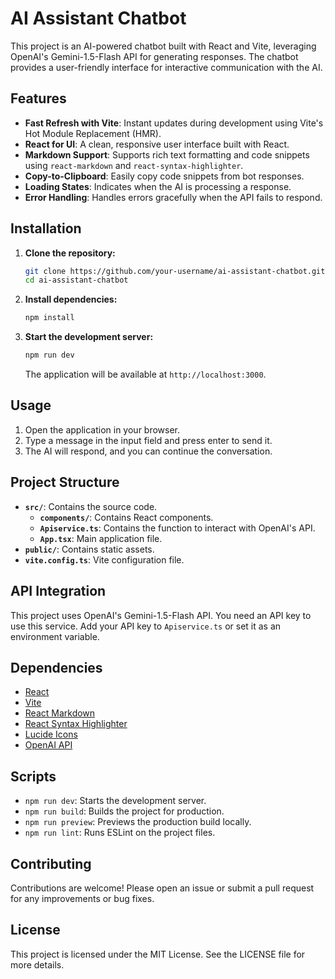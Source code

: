 # AI Assistant Chatbot

This project is an AI-powered chatbot built with React and Vite, leveraging OpenAI's Gemini-1.5-Flash API for generating responses. The chatbot provides a user-friendly interface for interactive communication with the AI.

## Features

- **Fast Refresh with Vite**: Instant updates during development using Vite's Hot Module Replacement (HMR).
- **React for UI**: A clean, responsive user interface built with React.
- **Markdown Support**: Supports rich text formatting and code snippets using `react-markdown` and `react-syntax-highlighter`.
- **Copy-to-Clipboard**: Easily copy code snippets from bot responses.
- **Loading States**: Indicates when the AI is processing a response.
- **Error Handling**: Handles errors gracefully when the API fails to respond.

## Installation

1. **Clone the repository:**

   ```bash
   git clone https://github.com/your-username/ai-assistant-chatbot.git
   cd ai-assistant-chatbot
   ```

2. **Install dependencies:**

   ```bash
   npm install
   ```

3. **Start the development server:**

   ```bash
   npm run dev
   ```

   The application will be available at `http://localhost:3000`.

## Usage

1. Open the application in your browser.
2. Type a message in the input field and press enter to send it.
3. The AI will respond, and you can continue the conversation.

## Project Structure

- **`src/`**: Contains the source code.
  - **`components/`**: Contains React components.
  - **`Apiservice.ts`**: Contains the function to interact with OpenAI's API.
  - **`App.tsx`**: Main application file.
- **`public/`**: Contains static assets.
- **`vite.config.ts`**: Vite configuration file.

## API Integration

This project uses OpenAI's Gemini-1.5-Flash API. You need an API key to use this service. Add your API key to `Apiservice.ts` or set it as an environment variable.

## Dependencies

- [React](https://reactjs.org/)
- [Vite](https://vitejs.dev/)
- [React Markdown](https://github.com/remarkjs/react-markdown)
- [React Syntax Highlighter](https://github.com/react-syntax-highlighter/react-syntax-highlighter)
- [Lucide Icons](https://lucide.dev/)
- [OpenAI API](https://platform.openai.com/docs/)

## Scripts

- `npm run dev`: Starts the development server.
- `npm run build`: Builds the project for production.
- `npm run preview`: Previews the production build locally.
- `npm run lint`: Runs ESLint on the project files.

## Contributing

Contributions are welcome! Please open an issue or submit a pull request for any improvements or bug fixes.

## License

This project is licensed under the MIT License. See the LICENSE file for more details.
